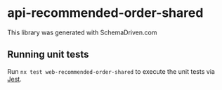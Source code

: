 
# api-recommended-order-shared

This library was generated with SchemaDriven.com

## Running unit tests

Run `nx test web-recommended-order-shared` to execute the unit tests via [Jest](https://jestjs.io).

